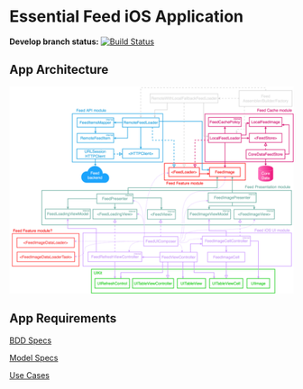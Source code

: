 #  Essential Feed iOS Application

**Develop branch status:** [![Build Status](https://travis-ci.com/AlfredoHernandez/EssentialFeed.svg?branch=develop)](https://travis-ci.com/AlfredoHernandez/EssentialFeed)

## App Architecture

![EssentialFeed](./images/architecture_overview.png)

## App Requirements

[BDD Specs](./docs/BDD_specs.md)

[Model Specs](./docs/model_specs.md)

[Use Cases](./docs/use_cases.md)

